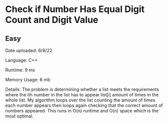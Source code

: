 
# Check if Number Has Equal Digit Count and Digit Value

## Easy

Date uploaded: 6/8/22

Language: C++

Runtime: 9 ms

Memory Usage: 6 mb

Details: The problem is determining whether a list meets the requirements where the ith number in the list has to appear list\[i\] amount of times in the whole list. My algorithm loops over the list counting the amount of times each number appears then loops again checking that the correct amount of numbers appeared. This runs in O(n) runtime and O(n) space which is the most optimal.
